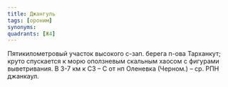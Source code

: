 ```yaml
---
title: Джангуль
tags: [ороним]
synonyms:
quadrants: [Ж4]
---
```


Пятикилометровый участок высокого с-зап. берега п-ова Тарханкут; круто
спускается к морю оползневым скальным хаосом с фигурами выветривания. В 3-7 км к
СЗ – С от нп Оленевка (Черном.) – ср. РПН джанкаул.
